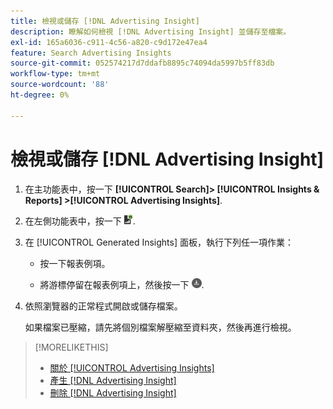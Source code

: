 ```yaml
---
title: 檢視或儲存 [!DNL Advertising Insight]
description: 瞭解如何檢視 [!DNL Advertising Insight] 並儲存至檔案。
exl-id: 165a6036-c911-4c56-a820-c9d172e47ea4
feature: Search Advertising Insights
source-git-commit: 052574217d7ddafb8895c74094da5997b5ff83db
workflow-type: tm+mt
source-wordcount: '88'
ht-degree: 0%

---
```


# 檢視或儲存 [!DNL Advertising Insight]

1. 在主功能表中，按一下 **[!UICONTROL Search]> [!UICONTROL Insights & Reports] >[!UICONTROL Advertising Insights]**.

2. 在左側功能表中，按一下 ![報表](/help/search-social-commerce/assets/insight-reports.png "報表").

3. 在 [!UICONTROL Generated Insights] 面板，執行下列任一項作業：

   * 按一下報表例項。

   * 將游標停留在報表例項上，然後按一下 ![下載](/help/search-social-commerce/assets/insight-download.png "下載").

4. 依照瀏覽器的正常程式開啟或儲存檔案。

   如果檔案已壓縮，請先將個別檔案解壓縮至資料夾，然後再進行檢視。

>[!MORELIKETHIS]
>
>* [關於 [!UICONTROL Advertising Insights]](insight-about.md)
>* [產生 [!DNL Advertising Insight]](insight-generate.md)
>* [刪除 [!DNL Advertising Insight]](insight-delete.md)
